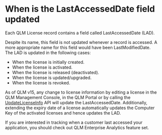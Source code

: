 # When is the LastAccessedDate field updated

Each QLM License record contains a field called LastAccessedDate (LAD).&#x20;

Despite its name, this field is not updated whenever a record is accessed. A more appropriate name for this field would have been LastModifiedDate. The  LAD is updated in the following cases:

* When the license is initially created.
* When the license is activated.
* When the license is released (deactivated).
* When the license is updated/upgraded.
* When the license is revoked.

As of QLM v15, any change to license information by editing a license in the QLM Management Console, in the QLM Portal or by calling the [UpdateLicenseInfo](../api-reference/qlmlicense/management-methods/updatelicenseinfo.md) API will update the LastAccessedDate. Additionally, extending the expiry date of a license automatically updates the Computer Key of the activated licenses and hence updates the LAD.

If you are interested in tracking when a customer last accessed your application, you should check out QLM Enterprise Analytics feature set.
